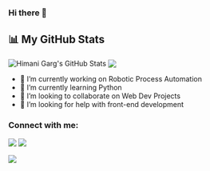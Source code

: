 ### Hi there 👋


## 📊 My GitHub Stats

<img align="center" alt="Himani Garg's GitHub Stats" src="https://github-readme-stats.vercel.app/api?username=garghimani98&show_icons=true&include_all_commits=true&theme=dark" />
<img align="center" src="https://github-readme-stats.vercel.app/api/top-langs/?username=garghimani98&theme=dark&layout=compact&langs_count=8" />

- 🔭 I’m currently working on Robotic Process Automation
- 🌱 I’m currently learning Python
- 👯 I’m looking to collaborate on Web  Dev Projects
- 🤔 I’m looking for help with front-end  development


### Connect with me:
<a href="https://www.linkedin.com/in/himani-garg-9a6ba3183/"><img src="https://img.icons8.com/fluent/48/000000/linkedin.png"/></a>
<a href="https://github.com/garghimani98/"><img src="https://img.icons8.com/fluent/48/000000/github.png"/></a>

![](https://komarev.com/ghpvc/?username=garghimani98)
